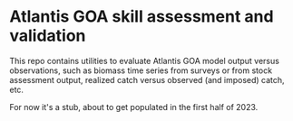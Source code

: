 # Atlantis GOA skill assessment and validation

This repo contains utilities to evaluate Atlantis GOA model output versus observations, such as biomass time series from surveys or from stock assessment output, realized catch versus observed (and imposed) catch, etc.

For now it's a stub, about to get populated in the first half of 2023.